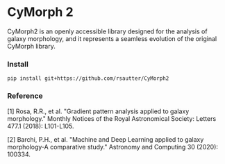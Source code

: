 # CyMorph 2
CyMorph2 is an openly accessible library designed for the analysis of galaxy morphology, and it represents a seamless evolution of the original CyMorph library. 

### Install
    pip install git+https://github.com/rsautter/CyMorph2

### Reference

[1] Rosa, R.R., et al. "Gradient pattern analysis applied to galaxy morphology." Monthly Notices of the Royal Astronomical Society: Letters 477.1 (2018): L101-L105.

[2] Barchi, P.H., et al. "Machine and Deep Learning applied to galaxy morphology-A comparative study." Astronomy and Computing 30 (2020): 100334.
